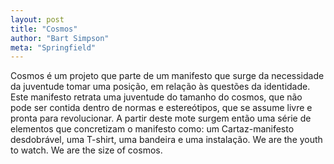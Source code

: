 ```yaml
---
layout: post
title: "Cosmos"
author: "Bart Simpson"
meta: "Springfield"
---
```


Cosmos é um projeto que parte de
um manifesto que surge da necessidade
da juventude tomar uma posição, em relação às questões da identidade.
Este manifesto retrata uma juventude
do tamanho do cosmos, que não pode ser contida dentro de normas e estereótipos, que se assume livre e pronta para revolucionar. A partir deste mote surgem então uma série de elementos que concretizam o manifesto como:
um Cartaz-manifesto desdobrável, uma T-shirt, uma bandeira e uma instalação.
We are the youth to watch. We are the size of cosmos.
